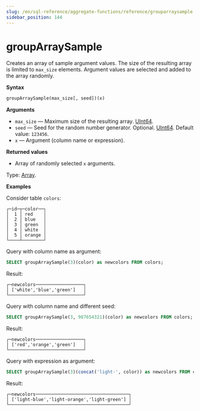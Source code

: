 ```yaml
---
slug: /en/sql-reference/aggregate-functions/reference/grouparraysample
sidebar_position: 144
---
```


# groupArraySample

Creates an array of sample argument values. The size of the resulting array is limited to `max_size` elements. Argument values are selected and added to the array randomly.

**Syntax**

``` sql
groupArraySample(max_size[, seed])(x)
```

**Arguments**

- `max_size` — Maximum size of the resulting array. [UInt64](../../data-types/int-uint.md).
- `seed` — Seed for the random number generator. Optional. [UInt64](../../data-types/int-uint.md). Default value: `123456`.
- `x` — Argument (column name or expression).

**Returned values**

- Array of randomly selected `x` arguments.

Type: [Array](../../data-types/array.md).

**Examples**

Consider table `colors`:

``` text
┌─id─┬─color──┐
│  1 │ red    │
│  2 │ blue   │
│  3 │ green  │
│  4 │ white  │
│  5 │ orange │
└────┴────────┘
```

Query with column name as argument:

``` sql
SELECT groupArraySample(3)(color) as newcolors FROM colors;
```

Result:

```text
┌─newcolors──────────────────┐
│ ['white','blue','green']   │
└────────────────────────────┘
```

Query with column name and different seed:

``` sql
SELECT groupArraySample(3, 987654321)(color) as newcolors FROM colors;
```

Result:

```text
┌─newcolors──────────────────┐
│ ['red','orange','green']   │
└────────────────────────────┘
```

Query with expression as argument:

``` sql
SELECT groupArraySample(3)(concat('light-', color)) as newcolors FROM colors;
```

Result:

```text
┌─newcolors───────────────────────────────────┐
│ ['light-blue','light-orange','light-green'] │
└─────────────────────────────────────────────┘
```
